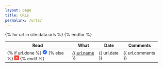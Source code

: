 ```yaml
---
layout: page
title: URLs
permalink: /urls/
---
```


<table>
<thead>
    <tr>
        <th>Read</th>
        <th>What</th>
        <th>Date</th>
        <th>Comments</th>
    </tr>
</thead>
<tbody>
    {% for url in site.data.urls %}
    <tr>
        <td>
        {% if url.done %}
            <img width="16px" src="/assets/images/checklist.png" alt="true" />
        {%  else %}
            <img width="16px" src="/assets/images/remove.png" alt="false" />
        {% endif %}
        </td>
        <td><a href="{{url.url}}">{{ url.name }}</a></td>
        <td>{{ url.date }}</td>
        <td>{{ url.comments }}</td>
    </tr>
    {% endfor %}
</tbody>

</table>